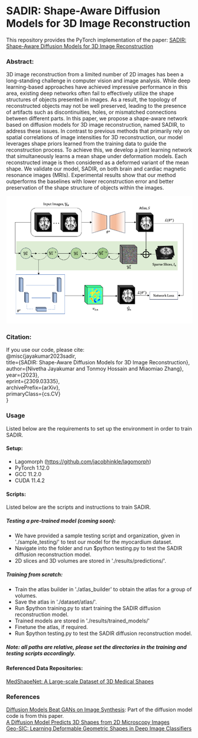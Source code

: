 # SADIR: Shape-Aware Diffusion Models for 3D Image Reconstruction
This repository provides the PyTorch implementation of the paper: [SADIR: Shape-Aware Diffusion Models for 3D Image Reconstruction](https://arxiv.org/abs/2309.03335)

### Abstract:
3D image reconstruction from a limited number of 2D images has been a long-standing challenge in computer vision and image analysis. While deep learning-based approaches have achieved impressive performance in this area, existing deep networks often fail to effectively utilize the shape structures of objects presented in images. As a result, the topology of reconstructed objects may not be well preserved, leading to the presence of artifacts such as discontinuities, holes, or mismatched connections between different parts. In this paper, we propose a shape-aware network based on diffusion models for 3D image reconstruction, named SADIR, to address these issues. In contrast to previous methods that primarily rely on spatial correlations of image intensities for 3D reconstruction, our model leverages shape priors learned from the training data to guide the reconstruction process. To achieve this, we develop a joint learning network that simultaneously learns a mean shape under deformation models. Each reconstructed image is then considered as a deformed variant of the mean shape. We validate our model, SADIR, on both brain and cardiac magnetic resonance images (MRIs). Experimental results show that our method outperforms the baselines with lower reconstruction error and better preservation of the shape structure of objects within the images.

![SADIR Network](network_architecture.png)

### Citation:
If you use our code, please cite: \
            @misc\{jayakumar2023sadir, \
                  title={SADIR: Shape-Aware Diffusion Models for 3D Image Reconstruction}, \
                  author={Nivetha Jayakumar and Tonmoy Hossain and Miaomiao Zhang},\
                  year={2023},\
                  eprint={2309.03335},\
                  archivePrefix={arXiv},\
                  primaryClass={cs.CV}\
            \}

### Usage
Listed below are the requirements to set up the environment in order to train SADIR.
#### Setup: 
- Lagomorph (https://github.com/jacobhinkle/lagomorph)
- PyTorch 1.12.0
- GCC 11.2.0
- CUDA 11.4.2
#### Scripts:
Listed below are the scripts and instructions to train SADIR.
##### Testing a pre-trained model (coming soon):
- We have provided a sample testing script and organization, given in './sample_testing/' to test our model for the myocardium dataset.
- Navigate into the folder and run $python testing.py to test the SADIR diffusion reconstruction model.
- 2D slices and 3D volumes are stored in './results/predictions/'.

##### Training from scratch:

- Train the atlas builder in './atlas_builder' to obtain the atlas for a group of volumes. 
- Save the atlas in './dataset/atlas/'.
- Run $python training.py to start training the SADIR diffusion reconstruction model.
- Trained models are stored in './results/trained_models/'
- Finetune the atlas, if required.
- Run $python testing.py to test the SADIR diffusion reconstruction model.
  
##### Note: all paths are relative, please set the directories in the training and testing scripts accordingly. 

#### Referenced Data Repositories:
[MedShapeNet: A Large-scale Dataset of 3D Medical Shapes](https://github.com/Jianningli/medshapenet-feedback) 

### References
[Diffusion Models Beat GANs on Image Synthesis](https://arxiv.org/abs/2105.05233): Part of the diffusion model code is from this paper. \
[A Diffusion Model Predicts 3D Shapes from 2D Microscopy Images](https://arxiv.org/abs/2208.14125) \
[Geo-SIC: Learning Deformable Geometric Shapes in Deep Image Classifiers](https://proceedings.neurips.cc/paper_files/paper/2022/file/b328c5bd9ff8e3a5e1be74baf4a7a456-Paper-Conference.pdf)
